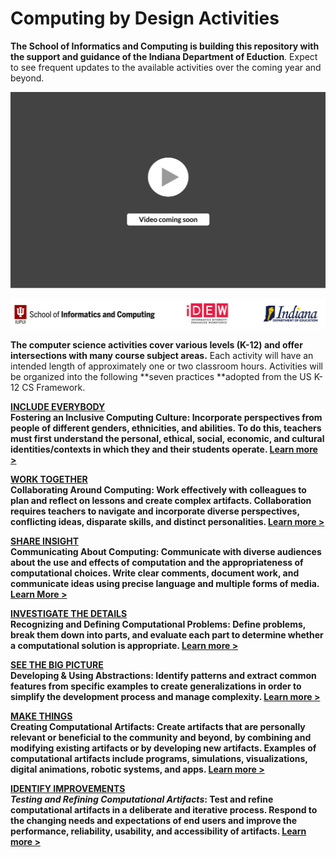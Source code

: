 # Computing by Design Activities

**The School of Informatics and Computing is building this repository with the support and guidance of the Indiana Department of Eduction**. Expect to see frequent updates to the available activities over the coming year and beyond.&#x20;

![](<.gitbook/assets/vidComing (3).png>)

![](.gitbook/assets/image.png)

**The computer science activities cover various levels (K-12) and offer intersections with many course subject areas.** Each activity will have an intended length of approximately one or two classroom hours. Activities will be organized into the following **seven practices **adopted from the US K-12 CS Framework.

****[**INCLUDE EVERYBODY**](activities/include-everybody/)\
**Fostering an Inclusive Computing Culture:** Incorporate perspectives from people of different genders, ethnicities, and abilities. To do this, teachers must first understand the personal, ethical, social, economic, and cultural identities/contexts in which they and their students operate. [**Learn more >**](activities/include-everybody/)****

****[**WORK TOGETHER**](activities/work-together/)\
**Collaborating Around Computing:** Work effectively with colleagues to plan and reflect on lessons and create complex artifacts. Collaboration requires teachers to navigate and incorporate diverse perspectives, conflicting ideas, disparate skills, and distinct personalities. [**Learn more >**](activities/work-together/)****

****[**SHARE INSIGHT**](activities/share-insight/)\
**Communicating About Computing:** Communicate with diverse audiences about the use and effects of computation and the appropriateness of computational choices. Write clear comments, document work, and communicate ideas using precise language and multiple forms of media. [**Learn More >**](activities/share-insight/)****

****[**INVESTIGATE THE DETAILS**](activities/investigate-the-details/)\
**Recognizing and Defining Computational Problems:** Define problems, break them down into parts, and evaluate each part to determine whether a computational solution is appropriate. [**Learn more >**](activities/investigate-the-details/)****

****[**SEE THE BIG PICTURE**](activities/see-the-big-picture/)\
**Developing & Using Abstractions:** Identify patterns and extract common features from specific examples to create generalizations in order to simplify the development process and manage complexity. [**Learn more >**](activities/see-the-big-picture/)****

****[**MAKE THINGS**](activities/make-things/)\
**Creating Computational Artifacts:** Create artifacts that are personally relevant or beneficial to the community and beyond, by combining and modifying existing artifacts or by developing new artifacts. Examples of computational artifacts include programs, simulations, visualizations, digital animations, robotic systems, and apps. [**Learn more >**](activities/make-things/)****

****[**IDENTIFY IMPROVEMENTS**](activities/identify-improvements/)\
_Testing and Refining Computational Artifacts_: Test and refine computational artifacts in a deliberate and iterative process. Respond to the changing needs and expectations of end users and improve the performance, reliability, usability, and accessibility of artifacts. [**Learn more >**](activities/identify-improvements/)****
